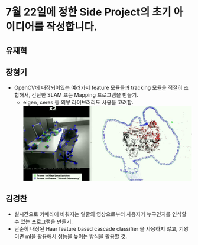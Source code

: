# 7월 22일에 정한 Side Project의 초기 아이디어를 작성합니다.

## 유재혁
## 장형기
- OpenCV에 내장되어있는 여러가지 feature 모듈들과 tracking 모듈을 적절히 조합해서, 간단한 SLAM 또는 Mapping 프로그램을 만들기.
  - eigen, ceres 등 외부 라이브러리도 사용을 고려함.
![image](https://github.com/ai-robotics-kr/opencv_study/blob/master/side_project/orb_slam.png?raw=true)

## 김경찬
- 실시간으로 카메라에 비춰지는 얼굴의 영상으로부터 사용자가 누구인지를 인식할 수 있는 프로그램을 만들기.
- 단순히 내장된 Haar feature based cascade classifier 을 사용하지 않고, 기왕이면 ml을 활용해서 성능을 높이는 방식을 활용할 것.
